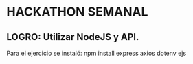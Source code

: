 # HACKATHON SEMANAL

## LOGRO: Utilizar NodeJS y API. 

Para el ejercicio se instaló:
npm install express axios dotenv ejs

